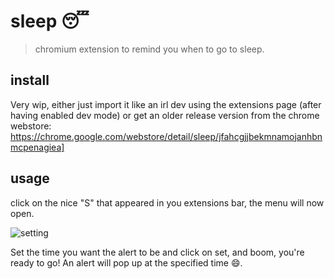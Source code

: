 # sleep 😴

> chromium extension to remind you when to go to sleep.

## install

Very wip, either just import it like an irl dev using the extensions page (after having enabled dev mode) or get an older release version from the chrome webstore: https://chrome.google.com/webstore/detail/sleep/jfahcgjjbekmnamojanhbnmcpenagiea]

## usage

click on the nice "S" that appeared in you extensions bar, the menu will now open.

![setting](https://i.imgur.com/ipllGci.png)

Set the time you want the alert to be and click on set, and boom, you're ready to go! An alert will pop up at the specified time :smile:.
